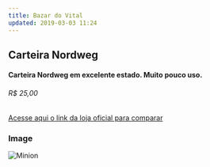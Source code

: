 ```yaml
---
title: Bazar do Vital
updated: 2019-03-03 11:24
---
```


<div class="divider"></div>

## Carteira Nordweg

#### Carteira Nordweg em excelente estado. Muito pouco uso.

###### R$ 25,00

[Acesse aqui o link da loja oficial para comparar](https://www.nordweg.com/products/carteira-de-couro-compacta-party-wallet-nw009?taxon_id=24)

### Image

![Minion](http://octodex.github.com/images/minion.png)

[^1]: Footnote number one yeah baby! Long sentence test of footnote to see how the words are wrapping between each other. Might overflowww!
[^2]: A footnote you can link to - [click here!](#)



